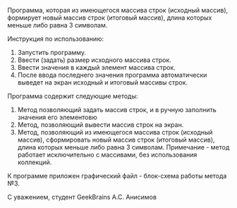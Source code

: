 Программа, которая из имеющегося массива строк (исходный массив), формирует новый массив строк (итоговый массив), длина которых меньше либо равна 3 символам.

Инструкция по использованию:
1. Запустить программу.
2. Ввести (задать) размер исходного массива строк.
3. Ввести значения в каждый элемент массива строк.
4. После ввода последнего значения программа автоматически выведет на экран исходный и итоговый массивы строк.

Программа содержит следующие методы:
1. Метод позволяющий задать массив строк,  и в ручную заполнить  значения его элементовю
2. Метод, позволяющий вывести массив строк на экран.
3. Метод, позволяющий из имеющегося массива строк (исходный массив), сформировать новый массив строк (итоговый массив), длина которых меньше либо равна 3 символам.
Примечание - метод работает исключительно с массивами, без использования коллекций.

К программе приложен графический файл - блок-схема работы метода №3.

С уважением,
студент GeekBrains
А.С. Анисимов